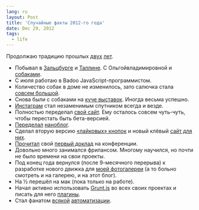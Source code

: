 ```yaml
---
lang: ru
layout: Post
title: 'Случайные факты 2012-го года'
date: Dec 29, 2012
tags:
  - life
---
```


Продолжаю традицию прошлых [двух](http://birdwatcher.ru/blog/5292) [лет](http://birdwatcher.ru/blog/4922).

- Побывал в [Зальцбурге](http://morning.photos/travel/salzburg) и [Таллине](http://morning.photos/travel/tallinn). С Ольгойвладимировной и [собаками](http://birdwatcher.ru/blog/5480).
- С июля работаю в Badoo JavaScript-программистом.
- Количество собак в доме не изменилось, зато салючка стала [совсем большой](http://morning.photos/albums/saluki).
- Снова были с собаками на [куче выставок](http://my.mail.ru/mail/artem-sapegin/photo). Иногда весьма успешно.
- [Инстаграм](http://instagram.com/sapegin) стал незаменимым спутником всегда и везде.
- Полностью переделал [свой сайт](http://sapegin.ru/). Ему осталось совсем чуть-чуть, чтобы перестать быть бета-версией.
- [Переделал](http://nano.sapegin.ru/all/nanoblog-2-0-teper-limonnyy/) [наноблог](http://nano.sapegin.ru/).
- Сделал вторую версию [«лайковых» кнопок](https://github.com/sapegin/social-likes) и новый клёвый [сайт для них](http://sapegin.github.io/social-likes/ru/).
- [Прочитал](http://events.yandex.ru/talks/365/) свой [первый доклад](http://sapegin.ru/pres/grunt/) на конференции.
- Довольно много занимался фрилансом. Многому научился, но почти не было времени на свои проекты.
- Под конец года вернулся (после 9-месячного перерыва) к разработке нового движка для [моей фотогалереи](http://morning.photos/) (а то больно смотреть и на галерею, и на этот блог).
- На ½ перешёл на мак (пока только на работе).
- Начал активно использовать [Grunt.js](http://gruntjs.com/) во всех своих проектах и писать для него [плагины](https://github.com/sapegin).
- Стал фанатом [всякой](https://github.com/sapegin/dotfiles) [автоматизации](https://github.com/sapegin/squirrelstrap).
